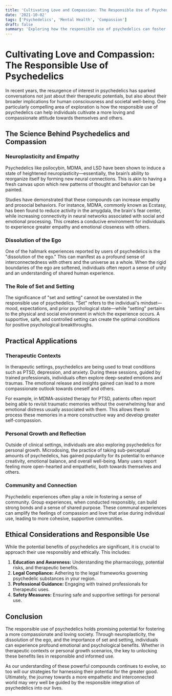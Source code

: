 ```yaml
---
title: 'Cultivating Love and Compassion: The Responsible Use of Psychedelics'
date: '2021-10-02'
tags: ['Psychedelics', 'Mental Health', 'Compassion']
draft: false
summary: 'Exploring how the responsible use of psychedelics can foster a more loving and compassionate attitude towards oneself and others.'
---
```


# Cultivating Love and Compassion: The Responsible Use of Psychedelics

In recent years, the resurgence of interest in psychedelics has sparked conversations not just about their therapeutic potentials, but also about their broader implications for human consciousness and societal well-being. One particularly compelling area of exploration is how the responsible use of psychedelics can help individuals cultivate a more loving and compassionate attitude towards themselves and others.

## The Science Behind Psychedelics and Compassion

### Neuroplasticity and Empathy

Psychedelics like psilocybin, MDMA, and LSD have been shown to induce a state of heightened neuroplasticity—essentially, the brain’s ability to reorganize itself by forming new neural connections. This is akin to having a fresh canvas upon which new patterns of thought and behavior can be painted.

Studies have demonstrated that these compounds can increase empathy and prosocial behaviors. For instance, MDMA, commonly known as Ecstasy, has been found to reduce activity in the amygdala, the brain's fear center, while increasing connectivity in neural networks associated with social and emotional processing. This creates a conducive environment for individuals to experience greater empathy and emotional closeness with others.

### Dissolution of the Ego

One of the hallmark experiences reported by users of psychedelics is the "dissolution of the ego." This can manifest as a profound sense of interconnectedness with others and the universe as a whole. When the rigid boundaries of the ego are softened, individuals often report a sense of unity and an understanding of shared human experience.

### The Role of Set and Setting

The significance of "set and setting" cannot be overstated in the responsible use of psychedelics. "Set" refers to the individual's mindset—mood, expectations, and prior psychological state—while "setting" pertains to the physical and social environment in which the experience occurs. A supportive, safe, and controlled setting can create the optimal conditions for positive psychological breakthroughs.

## Practical Applications

### Therapeutic Contexts

In therapeutic settings, psychedelics are being used to treat conditions such as PTSD, depression, and anxiety. During these sessions, guided by trained professionals, individuals often explore deep-seated emotions and traumas. The emotional release and insights gained can lead to a more compassionate outlook towards oneself and others.

For example, in MDMA-assisted therapy for PTSD, patients often report being able to revisit traumatic memories without the overwhelming fear and emotional distress usually associated with them. This allows them to process these memories in a more constructive way and develop greater self-compassion.

### Personal Growth and Reflection

Outside of clinical settings, individuals are also exploring psychedelics for personal growth. Microdosing, the practice of taking sub-perceptual amounts of psychedelics, has gained popularity for its potential to enhance creativity, emotional balance, and overall well-being. Many users report feeling more open-hearted and empathetic, both towards themselves and others.

### Community and Connection

Psychedelic experiences often play a role in fostering a sense of community. Group experiences, when conducted responsibly, can build strong bonds and a sense of shared purpose. These communal experiences can amplify the feelings of compassion and love that arise during individual use, leading to more cohesive, supportive communities.

## Ethical Considerations and Responsible Use

While the potential benefits of psychedelics are significant, it is crucial to approach their use responsibly and ethically. This includes:

1. **Education and Awareness:** Understanding the pharmacology, potential risks, and therapeutic benefits.
2. **Legal Compliance:** Adhering to the legal frameworks governing psychedelic substances in your region.
3. **Professional Guidance:** Engaging with trained professionals for therapeutic uses.
4. **Safety Measures:** Ensuring safe and supportive settings for personal use.

## Conclusion

The responsible use of psychedelics holds promising potential for fostering a more compassionate and loving society. Through neuroplasticity, the dissolution of the ego, and the importance of set and setting, individuals can experience profound emotional and psychological benefits. Whether in therapeutic contexts or personal growth scenarios, the key to unlocking these benefits lies in responsible and informed use.

As our understanding of these powerful compounds continues to evolve, so too will our strategies for harnessing their potential for the greater good. Ultimately, the journey towards a more empathetic and interconnected world may very well be guided by the responsible integration of psychedelics into our lives.